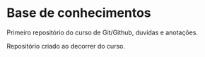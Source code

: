 # Base de conhecimentos
 Primeiro repositório do curso de Git/Github, duvidas e anotações.

 Repositório criado ao decorrer do curso.
